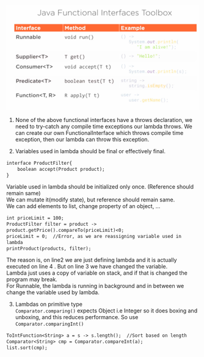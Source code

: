 ![alt text](https://github.com/SaurabhPotdar/Java-Demos/blob/main/Java/src/main/java/com/cg/java/lambda/Screenshot%202021-05-20%20155209.png)

1. None of the above functional interfaces have a throws declaration, we need to try-catch any compile time exceptions our lambda throws. We can create our own FunctionalInterface which throws compile time exception, then our lambda can throw this exception.

2. Variables used in lambda should be final or effectively final.
```
interface ProductFilter{
	boolean accept(Product product);
}
```
Variable used in lambda should be initialized only once. (Reference should remain same)</br>
We can mutate it(modify state), but reference should remain same.</br>
We can add elements to list, change property of an object, ...
```
int priceLimit = 100;
ProductFilter filter = product -> product.getPrice().compareTo(priceLimit)<0;
priceLimit = 0;  //Error, as we are reassigning variable used in lambda
printProduct(products, filter);
```
The reason is, on line2 we are just defining lambda and it is actually executed on line 4 . But on line 3 we have changed the variable.</br>
Lambda just uses a copy of variable on stack, and if that is changed the program may break.</br>
For Runnable, the lambda is running in background and in between we change the variable used by lambda.

3. Lambdas on primitive type</br>
```Comparator.comparing()``` expects Object i.e Integer so it does boxing and unboxing, and this reduces performance. So use ```Comparator.comparingInt()```
```
ToIntFunction<String> a = s -> s.length();  //Sort based on length
Comparator<String> cmp = Comparator.compareInt(a);
list.sort(cmp);
```
